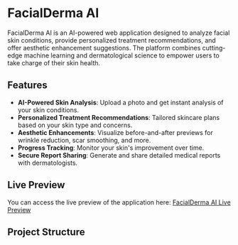 # FacialDerma AI

FacialDerma AI is an AI-powered web application designed to analyze facial skin conditions, provide personalized treatment recommendations, and offer aesthetic enhancement suggestions. The platform combines cutting-edge machine learning and dermatological science to empower users to take charge of their skin health.

## Features

- **AI-Powered Skin Analysis**: Upload a photo and get instant analysis of your skin conditions.
- **Personalized Treatment Recommendations**: Tailored skincare plans based on your skin type and concerns.
- **Aesthetic Enhancements**: Visualize before-and-after previews for wrinkle reduction, scar smoothing, and more.
- **Progress Tracking**: Monitor your skin's improvement over time.
- **Secure Report Sharing**: Generate and share detailed medical reports with dermatologists.

## Live Preview

You can access the live preview of the application here: [FacialDerma AI Live Preview](https://your-live-preview-link.com)

## Project Structure
